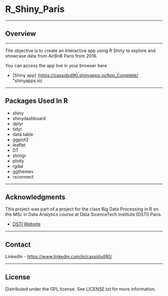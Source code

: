 # R_Shiny_Paris
***
## Overview
***
The objective is to create an interactive app using R Shiny to explore and showcase data from AirBnB Paris from 2016.

You can access the app live in your browser here 
* [Shiny app] (https://cassidyd90.shinyapps.io/App_Complete/ "shinyapps.io)
***
## Packages Used In R
* shiny
* shinydashboard
* dplyr
* tidyr
* data.table
* ggplot2
* leaflet
* DT
* stringr
* plotly
* rgdal
* ggthemes
* rsconnect
***
## Acknowledgments
This project was part of a project for the class Big Data Processing in R on the MSc in Data Analytics course at Data SicenceTech Institute (DSTI) Paris.
* [DSTI Website](https://www.datasciencetech.institute/ "DSTI Website")
***
## Contact
LinkedIn - https://www.linkedin.com/in/cassidyd90/	 
***
## License
Distributed under the GPL license. See LICENSE.txt for more information.
